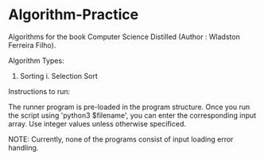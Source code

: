 # Algorithm-Practice

Algorithms for the book Computer Science Distilled (Author : Wladston Ferreira Filho).

Algorithm Types:
1. Sorting
  i. Selection Sort 
  
Instructions to run:

The runner program is pre-loaded in the program structure. Once you run the script using 'python3 $filename', you can enter the corresponding input array. Use integer values unless otherwise specificed. 

NOTE: Currently, none of the programs consist of input loading error handling.  
